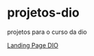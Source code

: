 # projetos-dio
projetos para o curso da dio

<a href="https://felipearaujocst.github.io/projetos-dio/lp-DIO/index.html">Landing Page DIO</a>